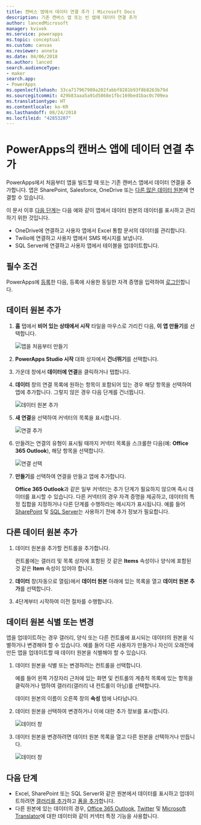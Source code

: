 ```yaml
---
title: 캔버스 앱에서 데이터 연결 추가 | Microsoft Docs
description: 기존 캔버스 앱 또는 빈 앱에 데이터 연결 추가
author: lancedMicrosoft
manager: kvivek
ms.service: powerapps
ms.topic: conceptual
ms.custom: canvas
ms.reviewer: anneta
ms.date: 04/06/2018
ms.author: lanced
search.audienceType:
- maker
search.app:
- PowerApps
ms.openlocfilehash: 33ca717967989a202fabbf8281b93f8b8263b79d
ms.sourcegitcommit: 429b83aaa5a91d5868e1fbc169bed1bac0c709ea
ms.translationtype: HT
ms.contentlocale: ko-KR
ms.lasthandoff: 08/24/2018
ms.locfileid: "42853207"
---
```

# <a name="add-a-data-connection-to-a-canvas-app-in-powerapps"></a>PowerApps의 캔버스 앱에 데이터 연결 추가

PowerApps에서 처음부터 앱을 빌드할 때 또는 기존 캔버스 앱에서 데이터 연결을 추가합니다. 앱은 SharePoint, Salesforce, OneDrive 또는 [다른 많은 데이터 원본](connections-list.md)에 연결할 수 있습니다.

이 문서 이후 [다음 단계](#next-steps)는 다음 예와 같이 앱에서 데이터 원본의 데이터를 표시하고 관리하기 위한 것입니다.

* OneDrive에 연결하고 사용자 앱에서 Excel 통합 문서의 데이터를 관리합니다.
* Twilio에 연결하고 사용자 앱에서 SMS 메시지를 보냅니다.
* SQL Server에 연결하고 사용자 앱에서 테이블을 업데이트합니다.

## <a name="prerequisites"></a>필수 조건

PowerApps에 [등록](../signup-for-powerapps.md)한 다음, 등록에 사용한 동일한 자격 증명을 입력하여 [로그인](http://web.powerapps.com?utm_source=padocs&utm_medium=linkinadoc&utm_campaign=referralsfromdoc)합니다.

## <a name="add-a-data-source"></a>데이터 원본 추가
1. **홈** 탭에서 **비어 있는 상태에서 시작** 타일을 마우스로 가리킨 다음, **이 앱 만들기**를 선택합니다.

    ![앱을 처음부터 만들기](./media/add-data-connection/blank-app-tile.png)

1. **PowerApps Studio 시작** 대화 상자에서 **건너뛰기**를 선택합니다.

3. 가운데 창에서 **데이터에 연결**을 클릭하거나 탭합니다.

4. **데이터** 창의 연결 목록에 원하는 항목이 포함되어 있는 경우 해당 항목을 선택하여 앱에 추가합니다. 그렇지 않은 경우 다음 단계를 건너뜁니다.

    ![데이터 원본 추가](./media/add-data-connection/choose-existing-connections.png)

5. **새 연결**을 선택하여 커넥터의 목록을 표시합니다.

    ![연결 추가](./media/add-data-connection/new-connection.png)

6. 만들려는 연결의 유형이 표시될 때까지 커넥터 목록을 스크롤한 다음(예: **Office 365 Outlook**), 해당 항목을 선택합니다.

    ![연결 선택](./media/add-data-connection/choose-connection.png)

7. **만들기**를 선택하여 연결을 만들고 앱에 추가합니다.

    **Office 365 Outlook**과 같은 일부 커넥터는 추가 단계가 필요하지 않으며 즉시 데이터를 표시할 수 있습니다. 다른 커넥터의 경우 자격 증명을 제공하고, 데이터의 특정 집합을 지정하거나 다른 단계를 수행하라는 메시지가 표시됩니다. 예를 들어 [SharePoint](connections/connection-sharepoint-online.md) 및 [SQL Server](connections/connection-azure-sqldatabase.md)는 사용하기 전에 추가 정보가 필요합니다.

## <a name="add-another-data-source"></a>다른 데이터 원본 추가
1. 데이터 원본을 추가할 컨트롤을 추가합니다.

    컨트롤에는 갤러리 및 목록 상자에 포함된 것 같은 **Items** 속성이나 양식에 포함된 것 같은 **Item** 속성이 있어야 합니다.

1. **데이터** 창(자동으로 열림)에서 **데이터 원본** 아래에 있는 목록을 열고 **데이터 원본 추가**를 선택합니다.

1. 4단계부터 시작하여 이전 절차를 수행합니다.

## <a name="identify-or-change-a-data-source"></a>데이터 원본 식별 또는 변경
앱을 업데이트하는 경우 갤러리, 양식 또는 다른 컨트롤에 표시되는 데이터의 원본을 식별하거나 변경해야 할 수 있습니다. 예를 들어 다른 사용자가 만들거나 자신이 오래전에 만든 앱을 업데이트할 때 데이터 원본을 식별해야 할 수 있습니다.

1. 데이터 원본을 식별 또는 변경하려는 컨트롤을 선택합니다.

    예를 들어 왼쪽 가장자리 근처에 있는 화면 및 컨트롤의 계층적 목록에 있는 항목을 클릭하거나 탭하여 갤러리(갤러리 내 컨트롤이 아님)를 선택합니다.

    데이터 원본의 이름이 오른쪽 창의 **속성** 탭에 나타납니다.

2. 데이터 원본을 선택하여 변경하거나 이에 대한 추가 정보를 표시합니다.

    ![데이터 창](./media/add-data-connection/data-pane.png)

3. 데이터 원본을 변경하려면 데이터 원본 목록을 열고 다른 원본을 선택하거나 만듭니다.

     ![데이터 창](./media/add-data-connection/datasource-list.png)

## <a name="next-steps"></a>다음 단계
* Excel, SharePoint 또는 SQL Server와 같은 원본에서 데이터를 표시하고 업데이트하려면 [갤러리를 추가](add-gallery.md)하고 [폼을 추가](add-form.md)합니다.
* 다른 원본에 있는 데이터의 경우, [Office 365 Outlook](connections/connection-office365-outlook.md), [Twitter](connections/connection-twitter.md) 및 [Microsoft Translator](connections/connection-microsoft-translator.md)에 대한 데이터와 같이 커넥터 특정 기능을 사용합니다.

